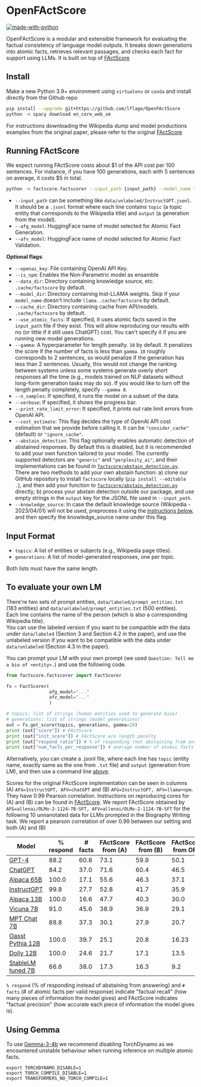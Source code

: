 # OpenFActScore

[![made-with-python](https://img.shields.io/badge/Made%20with-Python-red.svg)](#python)

OpenFActScore is a modular and extensible framework for evaluating the factual consistency of language model outputs. 
It breaks down generations into atomic facts, retrieves relevant passages, and checks each fact for support using LLMs.
It is built on top of [FActScore](https://github.com/shmsw25/FActScore)


## Install
<!-- ```
conda create -n fs-env python=3.9
conda activate fs-env
pip install -r requirements.txt
``` -->

Make a new Python 3.9+ environment using `virtualenv` or `conda` and install directly from the Github repo

```bash
pip install --upgrade git+https://github.com/lflage/OpenFActScore
python -m spacy download en_core_web_sm
```

For instructions downloading the Wikipedia dump and model productions examples from the original paper, please refer to the original [FActScore](https://github.com/shmsw25/FActScore)  
 
## Running FActScore

We expect running FActScore costs about $1 of the API cost per 100 sentences. For instance, if you have 100 generations, each with 5 sentences on average, it costs $5 in total.

```bash
python -m factscore.factscorer --input_path {input_path} --model_name {estimator_name} --openai_key {openai_key}
```

- `--input_path` can be something like `data/unlabeled/InstructGPT.jsonl`. It should be a `.jsonl` format where each line contains `topic` (a topic entity that corresponds to the Wikipedia title) and `output` (a generation from the model).
- `--afg_model`: HuggingFace name of model selected for Atomic Fact Generation.
- `--afv_model`: HuggingFace name of model selected for Atomic Fact Validation.



**Optional flags**:
- `--openai_key`: File containing OpenAI API Key.
- `--is_npm`: Enables the Non-Parametric model as ensamble
- `--data_dir`: Directory containing knowledge source, etc. `.cache/factscore` by default.
- `--model_dir`: Directory containing Inst-LLAMA weights. Skip if your `model_name` doesn't include `llama`. `.cache/factscore` by default.
- `--cache_dir`: Directory containing cache from API/models. `.cache/factscore` by default.
- `--use_atomic_facts`: If specified, it uses atomic facts saved in the `input_path` file if they exist. This will allow reproducing our results with no (or little if it still uses ChatGPT) cost. You can't specify it if you are running new model generations.
- `--gamma`: A hyperparameter for length penalty. `10` by default. It penalizes the score if the number of facts is less than `gamma`. `10` roughly corresponds to 2 sentences, so would penalize if the generation has less than 2 sentences. Usually, this would not change the ranking between systems unless some systems generate overly short responses all the time (e.g., models trained on NLP datasets without long-form generation tasks may do so). If you would like to turn off the length penalty completely, specify `--gamma 0`.
- `--n_samples`: If specified, it runs the model on a subset of the data.
- `--verbose`: If specified, it shows the progress bar.
- `--print_rate_limit_error`: It specified, it prints out rate limit errors from OpenAI API.
- `--cost_estimate`: This flag decides the type of OpenAI API cost estimation that we provide before calling it. It can be `"consider_cache"` (default) or `"ignore_cache"`.
- `--abstain_detection`: This flag optionally enables automatic detection of abstained responses. By default this is disabled, but it is recommended to add your own function tailored to your model. The currently supported detectors are `"generic"` and `"perplexity_ai"`, and their implementations can be found in [`factscore/abstain_detection.py`](factscore/abstain_detection.py). There are two methods to add your own abstain function: a) clone our GitHub repository to install `factscore` locally (`pip install --editable .`), and then add your function to [`factscore/abstain_detection.py`](factscore/abstain_detection.py) directly; b) process your abstain detection outside our package, and use empty strings in the `output` key for the JSONL file used in `--input_path`.
- `--knowledge_source`: In case the default knowledge source (Wikipedia - 2023/04/01) will not be used, preprocess it using the [instructions below](#To-use-a-custom-knowledge-source), and then specify the knowledge_source name under this flag.


## Input Format

- `topics`: A list of entities or subjects (e.g., Wikipedia page titles).
- `generations`: A list of model-generated responses, one per topic.

Both lists must have the same length.

## To evaluate your own LM

There're two sets of prompt entities, `data/labeled/prompt_entities.txt` (183 entities) and `data/unlabeled/prompt_entities.txt` (500 entities).   
Each line contains the name of the person (which is also a corresponding Wikipedia title).  
You can use the labeled version if you want to be compatible with the data under `data/labeled` (Section 3 and Section 4.2 in the paper), and use the unlabeled version if you want to be compatible with the data under `data/unlabeled` (Section 4.3 in the paper).  

You can prompt your LM with your own prompt (we used `Question: Tell me a bio of <entity>.`) and use the following code.

```python
from factscore.factscorer import FactScorer

fs = FactScorer(
                afg_model="..."
                afv_model="..."
                )

# topics: list of strings (human entities used to generate bios)
# generations: list of strings (model generations)
out = fs.get_score(topics, generations, gamma=10)
print (out["score"]) # FActScore
print (out["init_score"]) # FActScore w/o length penalty
print (out["respond_ratio"]) # % of responding (not abstaining from answering)
print (out["num_facts_per_response"]) # average number of atomic facts per response
```

Alternatively, you can create a .jsonl file, where each line has `topic` (entity name, exactly same as the one from `.txt` file) and `output` (generation from LM), and then use a command line [above](##Running-FActScore).


Scores for the original FActScore implementation can be seen in columns (A) `AFG=InstructGPT, AFV=chatGPT` and (B) `AFG=InstructGPT, AFV=llama+npm`. 
They have 0.99 Pearson correlation. 
Instructions on reproducing cores for (A) and (B) can be found in [FActScore](https://github.com/shmsw25/FActScore).
We report FActScore obtained by `AFG=allenai/OLMo-2-1124-7B-SFT, AFV=allenai/OLMo-2-1124-7B-SFT` for the following 10 unnanotated data for LLMs prompted in the Biography Writing task.
We report a pearson correlation of over 0.99 between our setting and both (A) and (B)

| Model | % respond | # facts | FActScore from (A) | FActScore from (B) | FActScore from OFS |
|---|---|---|---|---| --- |
| [GPT-4](https://arxiv.org/abs/2303.08774)                                         | 88.2 | 60.8 | 73.1 | 59.9 | 50.1 |
| [ChatGPT](https://openai.com/blog/chatgpt)                                        | 84.2 | 37.0 | 71.6 | 60.4 | 46.5 |
| [Alpaca 65B](https://crfm.stanford.edu/2023/03/13/alpaca.html)                    | 100.0 | 17.1 | 55.6 | 46.3 | 37.1 |
| [InstructGPT](https://openai.com/research/instruction-following)                  | 99.8 | 27.7 | 52.8 | 41.7 | 35.9 |
| [Alpaca 13B](https://crfm.stanford.edu/2023/03/13/alpaca.html)                    | 100.0 | 16.6 | 47.7 | 40.3 | 30.0 |
| [Vicuna 7B](https://lmsys.org/blog/2023-03-30-vicuna/)                            | 91.0 | 45.6 | 38.9 | 36.9 | 29.1|
| [MPT Chat 7B](https://www.mosaicml.com/blog/mpt-7b)                               | 88.8 | 37.3 | 30.1 | 27.9 | 20.7|
| [Oasst Pythia 12B](https://huggingface.co/OpenAssistant/oasst-sft-1-pythia-12b)   | 100.0 | 39.7 | 25.1 | 20.8 | 16.23 |
| [Dolly 12B](https://huggingface.co/databricks/dolly-v2-12b)                       | 100.0 | 24.6 | 21.7 | 17.1 | 13.5 |
| [StableLM tuned 7B](https://huggingface.co/stabilityai/stablelm-tuned-alpha-7b)   | 66.6 | 38.0 | 17.3 | 16.3 | 9.2 |

`% respond` (% of responding instead of abstaining from answering) and `# facts` (# of atomic facts per valid response) indicate "factual recall" (how many pieces of information the model gives) and FActScore indicates "factual precision" (how accurate each piece of information the model gives is).

## Using Gemma

To use [Gemma-3-4b](https://huggingface.co/google/gemma-3-4b-it) we recommend disabling TorchDynamo as we encountered unstable behaviour when running inference on multiple atomic facts.

```
export TORCHDYNAMO_DISABLE=1
export TORCH_COMPILE_DISABLE=1
export TRANSFORMERS_NO_TORCH_COMPILE=1
```
